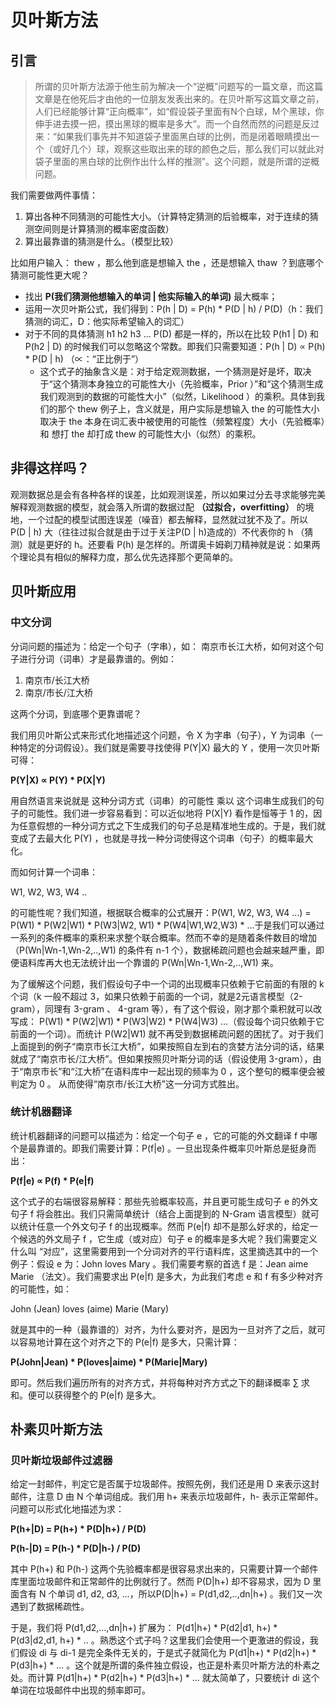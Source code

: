 # 贝叶斯方法

## 引言
>所谓的贝叶斯方法源于他生前为解决一个“逆概”问题写的一篇文章，而这篇文章是在他死后才由他的一位朋友发表出来的。在贝叶斯写这篇文章之前，人们已经能够计算“正向概率”，如“假设袋子里面有N个白球，M个黑球，你伸手进去摸一把，摸出黑球的概率是多大”。而一个自然而然的问题是反过来：“如果我们事先并不知道袋子里面黑白球的比例，而是闭着眼睛摸出一个（或好几个）球，观察这些取出来的球的颜色之后，那么我们可以就此对袋子里面的黑白球的比例作出什么样的推测”。这个问题，就是所谓的逆概问题。

我们需要做两件事情：
1. 算出各种不同猜测的可能性大小。（计算特定猜测的后验概率，对于连续的猜测空间则是计算猜测的概率密度函数）
2. 算出最靠谱的猜测是什么。（模型比较）

比如用户输入： thew ，那么他到底是想输入 the ，还是想输入 thaw ？到底哪个猜测可能性更大呢？

* 找出 **P(我们猜测他想输入的单词 | 他实际输入的单词)** 最大概率；
* 运用一次贝叶斯公式，我们得到：P(h | D) = P(h) * P(D | h) / P(D)（h：我们猜测的词汇，D：他实际希望输入的词汇）
* 对于不同的具体猜测 h1 h2 h3 ... P(D) 都是一样的，所以在比较 P(h1 | D) 和 P(h2 | D) 的时候我们可以忽略这个常数。即我们只需要知道：P(h | D) ∝ P(h) * P(D | h) （∝：“正比例于”）
    * 这个式子的抽象含义是：对于给定观测数据，一个猜测是好是坏，取决于“这个猜测本身独立的可能性大小（先验概率，Prior ）”和“这个猜测生成我们观测到的数据的可能性大小”（似然，Likelihood ）的乘积。具体到我们的那个 thew 例子上，含义就是，用户实际是想输入 the 的可能性大小取决于 the 本身在词汇表中被使用的可能性（频繁程度）大小（先验概率）和 想打 the 却打成 thew 的可能性大小（似然）的乘积。


## 非得这样吗？
观测数据总是会有各种各样的误差，比如观测误差，所以如果过分去寻求能够完美解释观测数据的模型，就会落入所谓的数据过配 **（过拟合，overfitting）** 的境地，一个过配的模型试图连误差（噪音）都去解释，显然就过犹不及了。所以 P(D | h) 大（往往过拟合就是由于过于关注P(D | h)造成的）不代表你的 h （猜测）就是更好的 h。还要看 P(h) 是怎样的。所谓奥卡姆剃刀精神就是说：如果两个理论具有相似的解释力度，那么优先选择那个更简单的。

## 贝叶斯应用
### 中文分词
分词问题的描述为：给定一个句子（字串），如：
南京市长江大桥，如何对这个句子进行分词（词串）才是最靠谱的。例如：
1. 南京市/长江大桥
2. 南京/市长/江大桥

这两个分词，到底哪个更靠谱呢？

我们用贝叶斯公式来形式化地描述这个问题，令 X 为字串（句子），Y 为词串（一种特定的分词假设）。我们就是需要寻找使得 P(Y|X) 最大的 Y ，使用一次贝叶斯可得：

**P(Y|X) ∝ P(Y) * P(X|Y)**

用自然语言来说就是 这种分词方式（词串）的可能性 乘以 这个词串生成我们的句子的可能性。我们进一步容易看到：可以近似地将 P(X|Y) 看作是恒等于 1 的，因为任意假想的一种分词方式之下生成我们的句子总是精准地生成的。于是，我们就变成了去最大化 P(Y) ，也就是寻找一种分词使得这个词串（句子）的概率最大化。

而如何计算一个词串：

W1, W2, W3, W4 ..

的可能性呢？我们知道，根据联合概率的公式展开：P(W1, W2, W3, W4 ...) = P(W1) * P(W2|W1) * P(W3|W2, W1) * P(W4|W1,W2,W3) * ...于是我们可以通过一系列的条件概率的乘积来求整个联合概率。然而不幸的是随着条件数目的增加（P(Wn|Wn-1,Wn-2,..,W1) 的条件有 n-1 个），数据稀疏问题也会越来越严重，即便语料库再大也无法统计出一个靠谱的 P(Wn|Wn-1,Wn-2,..,W1) 来。

为了缓解这个问题，我们假设句子中一个词的出现概率只依赖于它前面的有限的 k 个词（k 一般不超过 3，如果只依赖于前面的一个词，就是2元语言模型（2-gram），同理有 3-gram 、 4-gram 等），有了这个假设，刚才那个乘积就可以改写成： P(W1) * P(W2|W1) * P(W3|W2) * P(W4|W3) ...（假设每个词只依赖于它前面的一个词）。而统计 P(W2|W1) 就不再受到数据稀疏问题的困扰了。对于我们上面提到的例子“南京市长江大桥”，如果按照自左到右的贪婪方法分词的话，结果就成了“南京市长/江大桥”。但如果按照贝叶斯分词的话（假设使用 3-gram），由于“南京市长”和“江大桥”在语料库中一起出现的频率为 0 ，这个整句的概率便会被判定为 0 。 从而使得“南京市/长江大桥”这一分词方式胜出。

### 统计机器翻译

统计机器翻译的问题可以描述为：给定一个句子 e ，它的可能的外文翻译 f 中哪个是最靠谱的。即我们需要计算：P(f|e) 。一旦出现条件概率贝叶斯总是挺身而出：

**P(f|e) ∝ P(f) * P(e|f)**

这个式子的右端很容易解释：那些先验概率较高，并且更可能生成句子 e 的外文句子 f 将会胜出。我们只需简单统计（结合上面提到的 N-Gram 语言模型）就可以统计任意一个外文句子 f 的出现概率。然而 P(e|f) 却不是那么好求的，给定一个候选的外文局子 f ，它生成（或对应）句子 e 的概率是多大呢？我们需要定义什么叫 “对应”，这里需要用到一个分词对齐的平行语料库，这里摘选其中的一个例子：假设 e 为：John loves Mary 。我们需要考察的首选 f 是：Jean aime Marie （法文）。我们需要求出 P(e|f) 是多大，为此我们考虑 e 和 f 有多少种对齐的可能性，如：

John (Jean) loves (aime) Marie (Mary)

就是其中的一种（最靠谱的）对齐，为什么要对齐，是因为一旦对齐了之后，就可以容易地计算在这个对齐之下的 P(e|f) 是多大，只需计算：

**P(John|Jean) * P(loves|aime) * P(Marie|Mary)**

即可。然后我们遍历所有的对齐方式，并将每种对齐方式之下的翻译概率 ∑ 求和。便可以获得整个的 P(e|f) 是多大。

## 朴素贝叶斯方法
### 贝叶斯垃圾邮件过滤器

给定一封邮件，判定它是否属于垃圾邮件。按照先例，我们还是用 D 来表示这封邮件，注意 D 由 N 个单词组成。我们用 h+ 来表示垃圾邮件，h- 表示正常邮件。问题可以形式化地描述为求：

**P(h+|D) = P(h+) * P(D|h+) / P(D)**

**P(h-|D) = P(h-) * P(D|h-) / P(D)**

其中 P(h+) 和 P(h-) 这两个先验概率都是很容易求出来的，只需要计算一个邮件库里面垃圾邮件和正常邮件的比例就行了。然而 P(D|h+) 却不容易求，因为 D 里面含有 N 个单词 d1, d2, d3, ...，所以P(D|h+) = P(d1,d2,..,dn|h+) 。我们又一次遇到了数据稀疏性。

于是，我们将 P(d1,d2,...,dn|h+) 扩展为： P(d1|h+) * P(d2|d1, h+) * P(d3|d2,d1, h+) * .. 。熟悉这个式子吗？这里我们会使用一个更激进的假设，我们假设 di 与 di-1 是完全条件无关的，于是式子就简化为 P(d1|h+) * P(d2|h+) * P(d3|h+) * ... 。这个就是所谓的条件独立假设，也正是朴素贝叶斯方法的朴素之处。而计算 P(d1|h+) * P(d2|h+) * P(d3|h+) * ... 就太简单了，只要统计 di 这个单词在垃圾邮件中出现的频率即可。